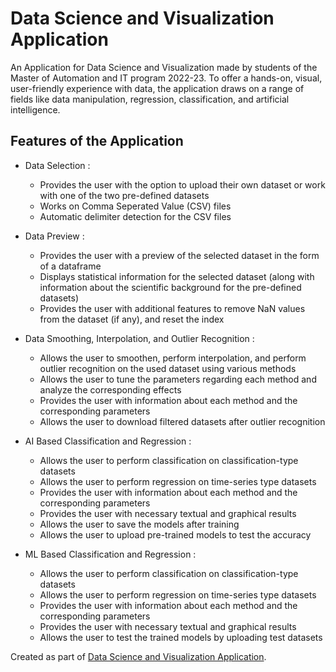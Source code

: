 # Data Science and Visualization Application


An Application for Data Science and Visualization made by students of the Master of Automation and IT program 2022-23. To offer a hands-on, visual, user-friendly experience with data, the application draws on a range of fields like data manipulation, regression, classification, and artificial intelligence. 



## Features of the Application


* Data Selection :
    * Provides the user with the option to upload their own dataset or work with one of the two pre-defined datasets
    * Works on Comma Seperated Value (CSV) files
    * Automatic delimiter detection for the CSV files

* Data Preview :
    * Provides the user with a preview of the selected dataset in the form of a dataframe
    * Displays statistical information for the selected dataset (along with information about the scientific background for the pre-defined datasets)
    * Provides the user with additional features to remove NaN values from the dataset (if any), and reset the index

* Data Smoothing, Interpolation, and Outlier Recognition :
    * Allows the user to smoothen, perform interpolation, and perform outlier recognition on the used dataset using various methods
    * Allows the user to tune the parameters regarding each method and analyze the corresponding effects
    * Provides the user with information about each method and the corresponding parameters
    * Allows the user to download filtered datasets after outlier recognition

* AI Based Classification and Regression :
    * Allows the user to perform classification on classification-type datasets
    * Allows the user to perform regression on time-series type datasets
    * Provides the user with information about each method and the corresponding parameters
    * Provides the user with necessary textual and graphical results
    * Allows the user to save the models after training
    * Allows the user to upload pre-trained models to test the accuracy

* ML Based Classification and Regression :
    * Allows the user to perform classification on classification-type datasets
    * Allows the user to perform regression on time-series type datasets
    * Provides the user with information about each method and the corresponding parameters
    * Provides the user with necessary textual and graphical results
    * Allows the user to test the trained models by uploading test datasets


Created as part of [Data Science and Visualization Application](https://github.com/YuganshuWadhwa/Data-Science-and-Visualization-Application).

